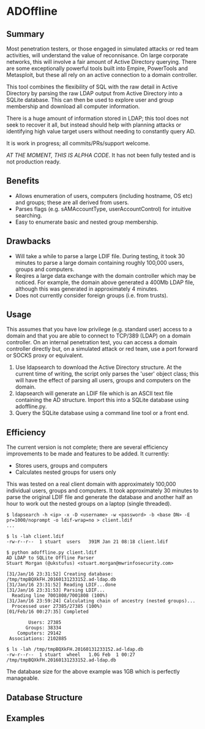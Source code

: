 # ADOffline

## Summary

Most penetration testers, or those engaged in simulated attacks or red team activities, will understand the value of reconnisance. On large corporate networks, this will involve a fair amount of Active Directory querying. There are some exceptionally powerful tools built into Empire, PowerTools and Metasploit, but these all rely on an active connection to a domain controller.

This tool combines the flexibility of SQL with the raw detail in Active Directory by parsing the raw LDAP output from Active Directory into a SQLite database. This can then be used to explore user and group membership and download all computer information.

There is a huge amount of information stored in LDAP; this tool does not seek to recover it all, but instead should help with planning attacks or identifying high value target users without needing to constantly query AD.

It is work in progress; all commits/PRs/support welcome. 

_AT THE MOMENT, THIS IS ALPHA CODE_. It has not been fully tested and is not production ready.

## Benefits

* Allows enumeration of users, computers (including hostname, OS etc) and groups; these are all derived from users.
* Parses flags (e.g. sAMAccountType, userAccountControl) for intuitive searching.
* Easy to enumerate basic and nested group membership.

## Drawbacks

* Will take a while to parse a large LDIF file. During testing, it took 30 minutes to parse a large domain containing roughly 100,000 users, groups and computers.
* Reqires a large data exchange with the domain controller which may be noticed. For example, the domain above generated a 400Mb LDAP file, although this was generated in approximately 4 minutes.
* Does not currently consider foreign groups (i.e. from trusts).

## Usage

This assumes that you have low privilege (e.g. standard user) access to a domain and that you are able to connect to TCP/389 (LDAP) on a domain controller. On an internal penetration test, you can access a domain controller directly but, on a simulated attack or red team, use a port forward or SOCKS proxy or equivalent.

1. Use ldapsearch to download the Active Directory structure. At the current time of writing, the script only parses the 'user' object class; this will have the effect of parsing all users, groups and computers on the domain.
2. ldapsearch will generate an LDIF file which is an ASCII text file containing the AD structure. Import this into a SQLite database using adoffline.py.
3. Query the SQLite database using a command line tool or a front end.

## Efficiency

The current version is not complete; there are several efficiency improvements to be made and features to be added. It currently:

* Stores users, groups and computers
* Calculates nested groups for users only

This was tested on a real client domain with approximately 100,000 individual users, groups and computers. It took approximately 30 minutes to parse the original LDIF file and generate the database and another half an hour to work out the nested groups on a laptop (single threaded).

```
$ ldapsearch -h <ip> -x -D <username> -w <password> -b <base DN> -E pr=1000/noprompt -o ldif-wrap=no > client.ldif
...

$ ls -lah client.ldif
-rw-r--r--  1 stuart  users   391M Jan 21 08:18 client.ldif

$ python adoffline.py client.ldif
AD LDAP to SQLite Offline Parser
Stuart Morgan (@ukstufus) <stuart.morgan@mwrinfosecurity.com>

[31/Jan/16 23:31:52] Creating database: /tmp/tmpBQXkFH.20160131233152.ad-ldap.db
[31/Jan/16 23:31:52] Reading LDIF...done
[31/Jan/16 23:31:53] Parsing LDIF...
  Reading line 7001808/7001808 (100%)
[31/Jan/16 23:59:24] Calculating chain of ancestry (nested groups)...
  Processed user 27385/27385 (100%)
[01/Feb/16 00:27:35] Completed

        Users: 27385
       Groups: 38334
    Computers: 29142
 Associations: 2102885
 
$ ls -lah /tmp/tmpBQXkFH.20160131233152.ad-ldap.db
-rw-r--r--  1 stuart  wheel   1.0G Feb  1 00:27 /tmp/tmpBQXkFH.20160131233152.ad-ldap.db
```

The database size for the above example was 1GB which is perfectly manageable.

## Database Structure

## Examples
